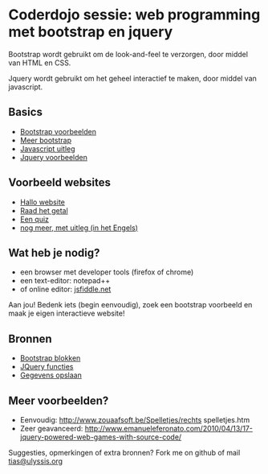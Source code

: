 Coderdojo sessie: web programming met bootstrap en jquery
=========================================================

Bootstrap wordt gebruikt om de look-and-feel te verzorgen, door middel van HTML en CSS.

Jquery wordt gebruikt om het geheel interactief te maken, door middel van javascript.


Basics
------
* [Bootstrap voorbeelden](http://getbootstrap.com/getting-started/#examples)
* [Meer bootstrap](http://startbootstrap.com/)
* [Javascript uitleg](http://learn.jquery.com/javascript-101/)
* [Jquery voorbeelden](http://www.w3schools.com/jquery/jquery_examples.asp)

Voorbeeld websites
------------------
* [Hallo website](1-hallo/index.html)
* [Raad het getal](2-raden/index.html)
* [Een quiz](3-quiz/index.html)
* [nog meer, met uitleg (in het Engels)](http://davidbau.com/javascript/learn/00-preface.html)


Wat heb je nodig?
-----------------
* een browser met developer tools (firefox of chrome)
* een text-editor: notepad++
* of online editor: [jsfiddle.net](http://jsfiddle.net/)

Aan jou! Bedenk iets (begin eenvoudig), zoek een bootstrap voorbeeld en maak je eigen interactieve website!

Bronnen
-------
* [Bootstrap blokken](http://getbootstrap.com/components/)
* [JQuery functies](http://api.jquery.com/)
* [Gegevens opslaan](http://www.w3schools.com/html/html5_webstorage.asp)


Meer voorbeelden?
-----------------
* Eenvoudig: http://www.zouaafsoft.be/Spelletjes/rechts spelletjes.htm
* Zeer geavanceerd: http://www.emanueleferonato.com/2010/04/13/17-jquery-powered-web-games-with-source-code/


Suggesties, opmerkingen of extra bronnen? Fork me on github of mail tias@ulyssis.org
